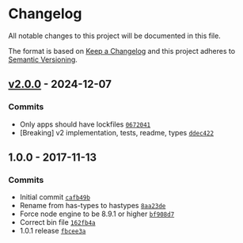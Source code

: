 # Changelog

All notable changes to this project will be documented in this file.

The format is based on [Keep a Changelog](https://keepachangelog.com/en/1.0.0/)
and this project adheres to [Semantic Versioning](https://semver.org/spec/v2.0.0.html).

## [v2.0.0](https://github.com/elliotblackburn/has-types/compare/1.0.0...v2.0.0) - 2024-12-07

### Commits

- Only apps should have lockfiles [`0672041`](https://github.com/elliotblackburn/has-types/commit/06720419048f728b217837168f2ff329507695bb)
- [Breaking] v2 implementation, tests, readme, types [`ddec422`](https://github.com/elliotblackburn/has-types/commit/ddec422a9e4969d8ef4362f45b426902ab04af4f)

## 1.0.0 - 2017-11-13

### Commits

- Initial commit [`cafb49b`](https://github.com/elliotblackburn/has-types/commit/cafb49b7292b7a85e4aeeccfd9f0c9425b1be8a1)
- Rename from has-types to hastypes [`8aa23de`](https://github.com/elliotblackburn/has-types/commit/8aa23deb28fbf0ada1bb47b4f1ff70b3c11847ee)
- Force node engine to be 8.9.1 or higher [`bf908d7`](https://github.com/elliotblackburn/has-types/commit/bf908d7a1a0fcab39e22b0f408668df514839ee6)
- Correct bin file [`162fb4a`](https://github.com/elliotblackburn/has-types/commit/162fb4af78f9cad3a2f4176d0595f081ef0143a0)
- 1.0.1 release [`fbcee3a`](https://github.com/elliotblackburn/has-types/commit/fbcee3a04ae4a861a1a6a0d46f8a45dd1a6b4d46)

